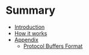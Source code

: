 # Summary

* [Introduction](README.md)
* [How it works](how-it-works.md)
* [Appendix](appendix/appendix.md)
  * [Protocol Buffers Format](appendix/protobuf.md)

